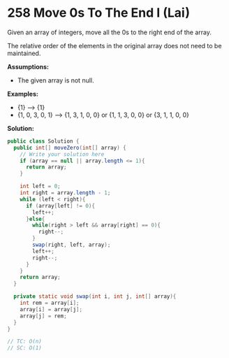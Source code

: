 # 258  Move 0s To The End I (Lai)

Given an array of integers, move all the 0s to the right end of the array.

The relative order of the elements in the original array does not need to be maintained.

**Assumptions:**

- The given array is not null.

**Examples:**

- {1} --> {1}
- {1, 0, 3, 0, 1} --> {1, 3, 1, 0, 0} or {1, 1, 3, 0, 0} or {3, 1, 1, 0, 0}



**Solution:**

```java
public class Solution {
  public int[] moveZero(int[] array) {
    // Write your solution here
    if (array == null || array.length <= 1){
      return array;
    }

    int left = 0;
    int right = array.length - 1;
    while (left < right){
      if (array[left] != 0){
        left++;
      }else{
        while(right > left && array[right] == 0){
          right--;
        }
        swap(right, left, array);
        left++;
        right--;
      }
    }
    return array;
  }

  private static void swap(int i, int j, int[] array){
    int rem = array[i];
    array[i] = array[j];
    array[j] = rem;
  }
}

// TC: O(n)
// SC: O(1)
```

